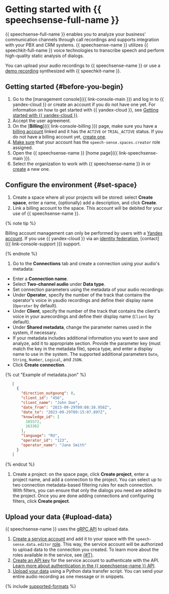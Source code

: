 # Getting started with {{ speechsense-full-name }}

{{ speechsense-full-name }} enables you to analyze your business' communication channels through call recordings and supports integration with your PBX and CRM systems. {{ speechsense-name }} utilizes {{ speechkit-full-name }} voice technologies to transcribe speech and perform high-quality static analysis of dialogs.

You can upload your audio recordings to {{ speechsense-name }} or use a [demo recording](https://storage.yandexcloud.net/doc-files/speechsense-demo-dialog.wav) synthesized with {{ speechkit-name }}.

## Getting started {#before-you-begin}

1. Go to the [management console]({{ link-console-main }}) and log in to {{ yandex-cloud }} or create an account if you do not have one yet. For information on how to get started with {{ yandex-cloud }}, see [Getting started with {{ yandex-cloud }}](../getting-started/).
1. Accept the user agreement.
1. On the [**Billing**]({{ link-console-billing }}) page, make sure you have a [billing account](../billing/concepts/billing-account.md) linked and it has the `ACTIVE` or `TRIAL_ACTIVE` status. If you do not have a billing account yet, [create one](../billing/quickstart/index.md#create_billing_account).
1. [Make sure](../iam/operations/roles/get-assigned-roles.md) that your account has the `speech-sense.spaces.creator` role assigned.
1. Open the {{ speechsense-name }} [home page]({{ link-speechsense-main }}).
1. Select the organization to work with {{ speechsense-name }} in or [create](../organization/operations/enable-org.md) a new one.

## Configure the environment {#set-space}

1. Create a space where all your projects will be stored: select **Create space**, enter a name, (optionally) add a description, and click **Create**.
1. Link a billing account to the space. This account will be debited for your use of {{ speechsense-name }}.

  {% note tip %}

  Billing account management can only be performed by users with a [Yandex account](../iam/concepts/index.md#passport). If you use {{ yandex-cloud }} via an [identity federation](../organization/concepts/add-federation.md), [contact]({{ link-console-support }}) support.

  {% endnote %}

1. Go to the **Connections** tab and create a connection using your audio's metadata:
 * Enter a **Connection name**.
 * Select **Two-channel audio** under **Data type**.
 * Set connection parameters using the metadata of your audio recordings:
  * Under **Operator**, specify the number of the track that contains the operator's voice in yaudio recordings and define their display name (`Operator` by default).
  * Under **Client**, specify the number of the track that contains the client's voice in your aurecordings and define their display name (`Client` by default).
  * Under **Shared metadata**, change the parameter names used in the system, if necessary.
  * If your metadata includes additional information you want to save and analyze, add it to appropriate section. Provide the parameter key (must match the key in the metadata file), speca type, and enter a display name to use in the system. The supported additional parameters `Date`, `String`, `Number`, `Logical`, and `JSON`.
 * Click **Create connection**.

 {% cut "Example of metadata.json" %}

 ```json
	[
	  {
	    "direction_outgoung": 0,
	    "client_id": "456",
	    "client_name": "John Doe",
	    "date_from": "2023-09-29T09:08:38.958Z",
	    "date_to": "2023-09-29T09:15:07.897Z",
	    "knowledge_id": [
	      165572,
	      163362
	    ],
	    "language": "RU",
	    "operator_id": "123",
	    "operator_name": "Jane Smith"
	  }
	]
 ```

 {% endcut %}

1. Create a project: on the space page, click **Create project**, enter a project name, and add a connection to the project. You can select up to two connection metadata-based filtering rules for each connection. With filters, you can ensure that only the dialogs you need are added to the project. Once you are done adding connections and configuring filters, click **Create project**.

## Upload your data {#upload-data}

{{ speechsense-name }} uses the [gRPC API](api-ref/grpc/index.md) to upload data.

1. [Create a service account](../iam/operations/sa/create.md) and add it to your space with the `speech-sense.data.editor` [role](../iam/concepts/access-control/roles.md). This way, the service account will be authorized to upload data to the connection you created. To learn more about the roles available in the service, see [{#T}](security/index.md).
1. [Create an API key](../iam/operations/api-key/create.md) for the service account to authenticate with the API. [Learn more about authentication in the {{ speechsense-name }} API](api-ref/authentication.md).
1. [Upload your data](operations/data/upload-data.md) using a Python data transfer script. You can send your entire audio recording as one message or in snippets.

{% include [supported-formats](../_includes/speechsense/formats.md) %}
